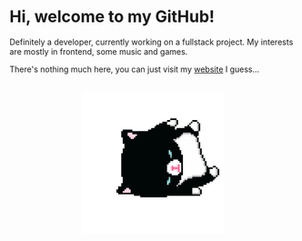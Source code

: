 <h1>Hi, welcome to my GitHub!</h1>
<p>Definitely a developer, currently working on a fullstack project. My interests are mostly in frontend, some music and games.</p>
<p>There's nothing much here, you can just visit my <a href="https://justizha.netlify.app/">website</a> I guess...</p>
<br>
<div align="center">
  <img src="https://github.com/justizha/random_images/blob/main/catsleep.gif" alt="cat" width="250">
</div>



